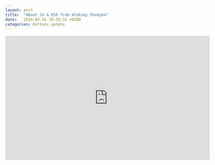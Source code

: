 ```yaml
---
layout: post
title:  "About JS & ES6 from Aleksey Shvayka"
date:   2016-05-31 19:30:32 +0300
categories: Kottans update
---
```


<iframe width="640" height="390" src="https://www.youtube.com/embed/20MGKmHxJD0" frameborder="0" allowfullscreen></iframe>
